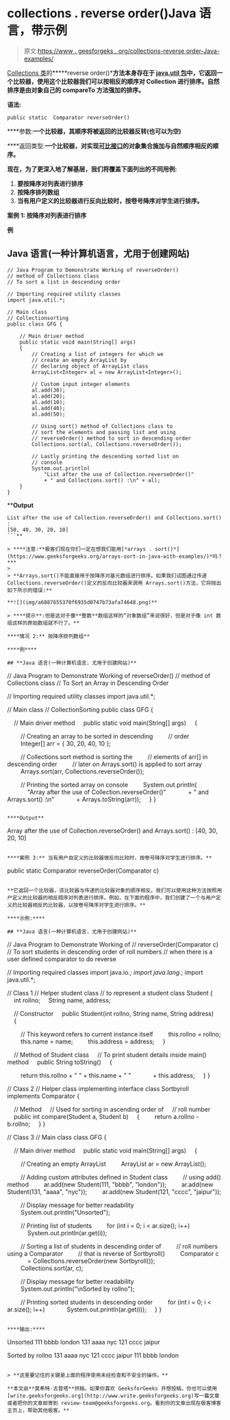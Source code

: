 # collections . reverse order()Java 语言，带示例

> 原文:[https://www . geesforgeks . org/collections-reverse order-Java-examples/](https://www.geeksforgeeks.org/collections-reverseorder-java-examples/)

[Collections 类](https://www.geeksforgeeks.org/collections-class-in-java/)的*****reverse order()***方法本身存在于 [java.util 包](https://www.geeksforgeeks.org/java-util-package-java/)中，它返回一个比较器，使用这个比较器我们可以按相反的顺序对 Collection 进行排序。自然排序是由对象自己的 compareTo 方法强加的排序。**

****语法:****

```
public static  Comparator reverseOrder()
```

****参数:**一个比较器，其顺序将被返回的比较器反转(也可以为空)**

****返回类型:**一个比较器，对实现[可比接口](https://www.geeksforgeeks.org/comparator-interface-java/)的对象集合施加与自然顺序相反的顺序。**

**现在，为了更深入地了解基层，我们将覆盖下面列出的不同用例:**

1.  **要按降序对列表进行排序**
2.  **按降序排列数组**
3.  **当有用户定义的比较器进行反向比较时，按卷号降序对学生进行排序。**

****案例 1:** 按降序对列表进行排序**

****例****

## **Java 语言(一种计算机语言，尤用于创建网站)**

```
// Java Program to Demonstrate Working of reverseOrder()
// method of Collections class
// To sort a list in descending order

// Importing required utility classes
import java.util.*;

// Main class
// Collectionsorting
public class GFG {

    // Main driver method
    public static void main(String[] args)
    {
        // Creating a list of integers for which we
        // create an empty ArrayList by
        // declaring object of ArrayList class
        ArrayList<Integer> al = new ArrayList<Integer>();

        // Custom input integer elements
        al.add(30);
        al.add(20);
        al.add(10);
        al.add(40);
        al.add(50);

        // Using sort() method of Collections class to
        // sort the elements and passing list and using
        // reverseOrder() method to sort in descending order
        Collections.sort(al, Collections.reverseOrder());

        // Lastly printing the descending sorted list on
        // console
        System.out.println(
            "List after the use of Collection.reverseOrder()"
            + " and Collections.sort() :\n" + al);
    }
}
```

****Output**

```
List after the use of Collection.reverseOrder() and Collections.sort() :
[50, 40, 30, 20, 10]
```** 

> ****注意:**极客们现在你们一定在想我们能用[*arrays . sort()*](https://www.geeksforgeeks.org/arrays-sort-in-java-with-examples/)*吗？***
> 
> **Arrays.sort()不能直接用于按降序对基元数组进行排序。如果我们试图通过传递 Collections.reverseOrder()定义的反向比较器来调用 Arrays.sort()方法，它将抛出如下所示的错误:**

**![](img/a6887655370f6935d0747b73afa74648.png)**

> ****提示**:但是这对于像**整数**数组这样的“对象数组”来说很好，但是对于像 int 数组这样的原始数组就不行了。**

****情况 2:** 按降序排列数组**

****例****

## **Java 语言(一种计算机语言，尤用于创建网站)**

```
// Java Program to Demonstrate Working of reverseOrder()
// method of Collections class
// To Sort an Array in Descending Order

// Importing required utility classes
import java.util.*;

// Main class
// CollectionSorting
public class GFG {

    // Main driver method
    public static void main(String[] args)
    {

        // Creating an array to be sorted in descending
        // order
        Integer[] arr = { 30, 20, 40, 10 };

        // Collections.sort method is sorting the
        // elements of arr[] in descending order
        // later on Arrays.sort() is applied to sort array
        Arrays.sort(arr, Collections.reverseOrder());

        // Printing the sorted array on console
        System.out.println(
            "Array after the use of Collection.reverseOrder()"
            + " and Arrays.sort() :\n"
            + Arrays.toString(arr));
    }
}
```

****Output**

```
Array after the use of Collection.reverseOrder() and Arrays.sort() :
[40, 30, 20, 10]
```** 

****案例 3:** 当有用户自定义的比较器做反向比较时，按卷号降序对学生进行排序。**

```
public static Comparator reverseOrder(Comparator c) 
```

**它返回一个比较器，该比较器与传递的比较器对象的顺序相反。我们可以使用这种方法按照用户定义的比较器的相反顺序对列表进行排序。例如，在下面的程序中，我们创建了一个与用户定义的比较器相反的比较器，以按卷号降序对学生进行排序。**

****示例:****

## **Java 语言(一种计算机语言，尤用于创建网站)**

```
// Java Program to Demonstrate Working of
// reverseOrder(Comparator c)
// To sort students in descending order of roll numbers
// when there is a user defined comparator to do reverse

// Importing required classes
import java.io.*;
import java.lang.*;
import java.util.*;

// Class 1
// Helper student class
// to represent a student
class Student {
    int rollno;
    String name, address;

    // Constructor
    public Student(int rollno, String name, String address)
    {

        // This keyword refers to current instance itself
        this.rollno = rollno;
        this.name = name;
        this.address = address;
    }

    // Method of Student class
    // To print student details inside main() method
    public String toString()
    {

        return this.rollno + " " + this.name + " "
            + this.address;
    }
}

// Class 2
// Helper class implementing interface
class Sortbyroll implements Comparator<Student> {

    // Method
    // Used for sorting in ascending order of
    // roll number
    public int compare(Student a, Student b)
    {
        return a.rollno - b.rollno;
    }
}

// Class 3
// Main class
class GFG {

    // Main driver method
    public static void main(String[] args)
    {

        // Creating an empty ArrayList
        ArrayList<Student> ar = new ArrayList<Student>();

        // Adding custom attributes defined in Student class
        // using add() method
        ar.add(new Student(111, "bbbb", "london"));
        ar.add(new Student(131, "aaaa", "nyc"));
        ar.add(new Student(121, "cccc", "jaipur"));

        // Display message for better readability
        System.out.println("Unsorted");

        // Printing list of students
        for (int i = 0; i < ar.size(); i++)
            System.out.println(ar.get(i));

        // Sorting a list of students in descending order of
        // roll numbers using a Comparator
        // that is reverse of Sortbyroll()
        Comparator c
            = Collections.reverseOrder(new Sortbyroll());
        Collections.sort(ar, c);

        // Display message for better readability
        System.out.println("\nSorted by rollno");

        // Printing sorted students in descending order
        for (int i = 0; i < ar.size(); i++)
            System.out.println(ar.get(i));
    }
}
```

****输出:****

```
Unsorted
111 bbbb london
131 aaaa nyc
121 cccc jaipur

Sorted by rollno
131 aaaa nyc
121 cccc jaipur
111 bbbb london
```

> **这里要记住的关键是上面的程序使用未经检查和不安全的操作。**

**本文由**莫希特·古普塔**供稿。如果你喜欢 GeeksforGeeks 并想投稿，你也可以使用[write.geeksforgeeks.org](http://www.write.geeksforgeeks.org)写一篇文章或者把你的文章邮寄到 review-team@geeksforgeeks.org。看到你的文章出现在极客博客主页上，帮助其他极客。**
